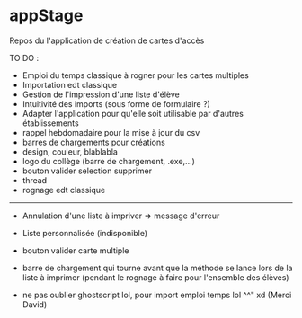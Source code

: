 # appStage 

Repos du l'application de création de cartes d'accès   

TO DO :

- Emploi du temps classique à rogner pour les cartes multiples
- Importation edt classique
- Gestion de l'impression d'une liste d'élève
- Intuitivité des imports (sous forme de formulaire ?)
- Adapter l'application pour qu'elle soit utilisable par d'autres établissements
- rappel hebdomadaire pour la mise à jour du csv
- barres de chargements pour créations
- design, couleur, blablabla
- logo du collège (barre de chargement, .exe,...)
- bouton valider selection supprimer
- thread
- rognage edt classique
-----------------------
- Annulation d'une liste à impriver => message d'erreur
- Liste personnalisée (indisponible)
- bouton valider carte multiple
- barre de chargement qui tourne avant que la méthode se lance lors de la liste à imprimer (pendant le rognage à faire pour l'ensemble des élèves)


- ne pas oublier ghostscript lol, pour import emploi temps lol ^^" xd (Merci David)

